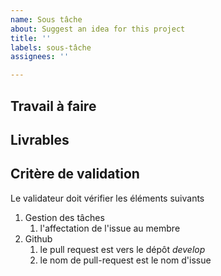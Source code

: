 ```yaml
---
name: Sous tâche
about: Suggest an idea for this project
title: ''
labels: sous-tâche
assignees: ''

---
```


## Travail à faire

##  Livrables

##  Critère de validation

Le validateur doit vérifier les éléments suivants 

1. Gestion des tâches 
   1. l'affectation de l'issue au membre
2. Github
   1. le pull request est vers le dépôt *develop*
   2. le nom de pull-request est le nom d'issue 
